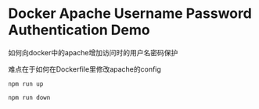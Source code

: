Docker Apache Username Password Authentication Demo
====================================================

如何向docker中的apache增加访问时的用户名密码保护

难点在于如何在Dockerfile里修改apache的config

```
npm run up
```

```
npm run down
```
